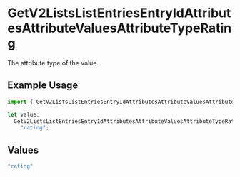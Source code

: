 # GetV2ListsListEntriesEntryIdAttributesAttributeValuesAttributeTypeRating

The attribute type of the value.

## Example Usage

```typescript
import { GetV2ListsListEntriesEntryIdAttributesAttributeValuesAttributeTypeRating } from "attio-js/models/operations/getv2listslistentriesentryidattributesattributevalues.js";

let value:
  GetV2ListsListEntriesEntryIdAttributesAttributeValuesAttributeTypeRating =
    "rating";
```

## Values

```typescript
"rating"
```